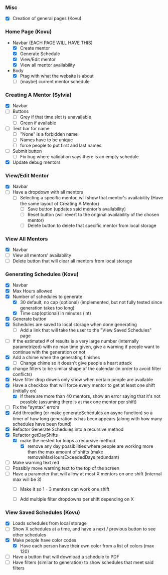 ### Misc
- [x] Creation of general pages (Kovu)
### Home Page (Kovu)
- Navbar (EACH PAGE WILL HAVE THIS)
    - [x] Create mentor
    - [x] Generate Schedule
    - [x] View/Edit mentor
    - [x] View all mentor availability
- Body
    - [x] Ptag with what the website is about
    - [ ] (maybe) current mentor schedule
### Creating A Mentor (Sylvia)
- [x] Navbar
- [ ] Buttons
    - [ ] Grey if that time slot is unavailable
    - [ ] Green if available
- [ ] Text bar for name
    - [ ] "None" is a forbidden name
    - [ ] Names have to be unique 
    - [ ] force people to put first and last names
- [ ] Submit button
    - [ ] Fix bug where validation says there is an empty schedule
- [x] Update debug mentors
### View/Edit Mentor
- [x] Navbar
- [ ] Have a dropdown with all mentors
    - [ ] Selecting a specific mentor, will show that mentor's availability (Have the same layout of Creating A Mentor)
        - [ ] Save button (updates said mentor's availability)
        - [ ] Reset button (will revert to the original availability of the chosen mentor)
        - [ ] Delete button to delete that specific mentor from local storage
### View All Mentors
- [x] Navbar
- [ ] View all mentors' availability
- [ ] Delete button that will clear all mentors from local storage
### Generating Schedules (Kovu)
- [x] Navbar
- [x] Max Hours allowed
- [x] Number of schedules to generate
    - [x] 30 default, no cap (optional) (implemented, but not fully tested since generation takes too long)
    - [x] Time cap(optional) in minutes (int)
- [x] Generate button
- [x] Schedules are saved to local storage when done generating
    - [ ] Add a link that will take the user to the "View Saved Schedules" page
- [ ] If the estimated # of results is a very large number (internally parametrized) with no max time given, give a warning if people want to continue with the generation or not
- [x] Add a chime when the generating finishes
    - [ ] Change chime so it doesn't give people a heart attack
- [x] change filters to be similar shape of the calendar (in order to avoid filter conflicts)
- [x] Have filter drop downs only show when certain people are available 
- [x] Have a checkbox that will force every mentor to get at least one shift (initially on)
    - [x] If there are more than 40 mentors, show an error saying that it's not possible (assuming there is at max one mentor per shift)
- [ ] Fix the "syntax" errors
- [x] Add threading (or make generateSchedules an async function) so a timer of how long generation is has been appears (along with how many schedules have been found)
- [x] Refactor Generate Schedules into a recursive method
- [x] Refactor getDayShifts
    - [x] make the nested for loops a recursive method
        - [x] remove any day possibilities where people are working more than the max amount of shifts (make removeMaxHoursExceededDays redundant)
- [ ] Make warning text red
- [ ] Possibly move warning text to the top of the screen
- [ ] Have a parameter that will allow at most X mentors on one shift (internal max will be 3)
    - [ ] Make it so 1 - 3 mentors can work one shift
    - [ ] Add multiple filter dropdowns per shift depending on X


### View Saved Schedules (Kovu)
- [x] Loads schedules from local storage
- [ ] Show X schedules at a time, and have a next / previous button to see other schedules
- [x] Make people have color codes
    - [x] Have each person have their own color from a list of colors (max 120)
- [ ] Have a button that will download a schedule to PDF
- [ ] Have filters (similar to generation) to show schedules that meet said filters